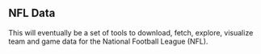
## NFL Data

This will eventually be a set of tools to download, fetch, explore, visualize team and game data for the National Football League (NFL).


